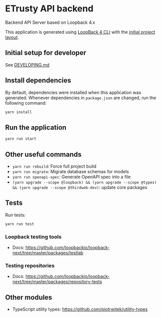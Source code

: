 # ETrusty API backend

Backend API Server based on Loopback 4.x

This application is generated using [LoopBack 4 CLI](https://loopback.io/doc/en/lb4/Command-line-interface.html) with the
[initial project layout](https://loopback.io/doc/en/lb4/Loopback-application-layout.html).

## Initial setup for developer

See [DEVELOPING.md](./DEVELOPING.md)

## Install dependencies

By default, dependencies were installed when this application was generated.
Whenever dependencies in `package.json` are changed, run the following command:

```sh
yarn install
```

## Run the application

```sh
yarn run start
```

## Other useful commands

- `yarn run rebuild`: Force full project build
- `yarn run migrate`: Migrate database schemas for models
- `yarn run openapi-spec`: Generate OpenAPI spec into a file
- `(yarn upgrade --scope @loopback) && (yarn upgrade --scope @types) && (yarn upgrade --scope @thirdweb-dev)`: update core packages

## Tests

Run tests:

```sh
yarn run test
```

### Loopback testing tools

- Docs: <https://github.com/loopbackio/loopback-next/tree/master/packages/testlab>

### Testing repositories

- Docs: <https://github.com/loopbackio/loopback-next/tree/master/packages/repository-tests>

## Other modules

- TypeScript utility types: <https://github.com/piotrwitek/utility-types>
